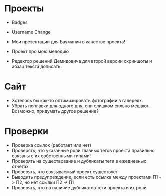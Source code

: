 # Проекты

* Badges
* Username Change

* Мои презентации для Бауманки в качестве проекта!
* Проект про мою мелодию
* Редактор решений Демидовича для второй версии скриншоты и абзац текста дописать.

# Сайт

* Хотелось бы как-то оптимизировать фотографии в галереях.
* Убрать поплавки для одного дня, они слишком сильно мешают. Возможно, придумать другое решение?

# Проверки

* Проверка ссылок (работает или нет)
* Проверять, что указанные роли главных тегов проекта правильно связаны с их собственными типами!
* Проверять на существование и дубликаты теги в ежедневных отчетах
* Проверять, что связываемый проект существует
* Выводить предупреждение, если есть ссылка между проектами П1 -> П2, но нет ссылки П2 -> П1
* Проверять, что на наличие дубликатов теги проекта и их роли